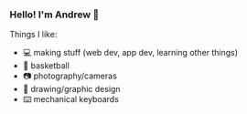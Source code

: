 ### Hello! I'm Andrew 🦔

Things I like:

- 💻 making stuff (web dev, app dev, learning other things)
- 🏀 basketball
- 📷 photography/cameras
- 🎨 drawing/graphic design
- ⌨️ mechanical keyboards

<!--
**kungpaogao/kungpaogao** is a ✨ _special_ ✨ repository because its `README.md` (this file) appears on your GitHub profile.

Here are some ideas to get you started:

- 🔭 I’m currently working on ...
- 🌱 I’m currently learning ...
- 👯 I’m looking to collaborate on ...
- 🤔 I’m looking for help with ...
- 💬 Ask me about ...
- 📫 How to reach me: ...
- 😄 Pronouns: ...
- ⚡ Fun fact: ...
-->

